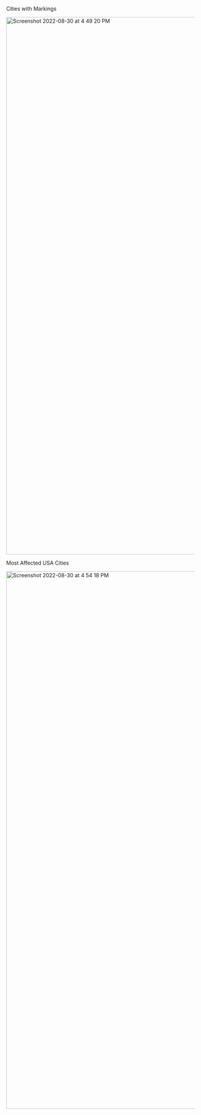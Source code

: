Cities with Markings

<img width="1436" alt="Screenshot 2022-08-30 at 4 49 20 PM" src="https://user-images.githubusercontent.com/7415362/187393013-c7ee824c-ff72-42ea-8830-d4dc5c0deeca.png">

Most Affected USA Cities

<img width="1436" alt="Screenshot 2022-08-30 at 4 54 18 PM" src="https://user-images.githubusercontent.com/7415362/187394188-b25d2311-6d95-4431-80b2-ee2f8805396c.png">
